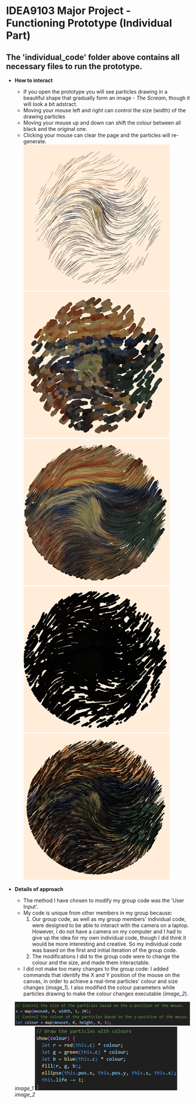 # IDEA9103 Major Project - Functioning Prototype (Individual Part)
## The 'individual_code' folder above contains all necessary files to run the prototype.

- **How to interact**
    - If you open the prototype you will see particles drawing in a beautiful shape that gradually form an image - *The Scream*, though it will look a bit adstract.
    - Moving your mouse left and right can control the size (width) of the drawing particles
    - Moving your mouse up and down can shift the colour between all black and the original one.
    - Clicking your mouse can clear the page and the particles will re-generate.
    ![1](screenshots/scsh_3.png)
    ![2](screenshots/scsh_4.png)
    ![3](screenshots/scsh_6.png)
    ![4](screenshots/scsh_7.png)
    ![5](screenshots/scsh_8.png)

- **Details of approach**
    - The method I have chosen to modify my group code was the 'User Input'.
    - My code is unique from other members in my group because:
        1. Our group code, as well as my group members' individual code, were designed to be able to interact with the camera on a laptop. However, I do not have a camera on my computer and I had to give up the idea for my own individual code, though I did think it would be more interesting and creative. So my individual code was based on the first and initial iteration of the group code.
        2. The modifications I did to the group code were to change the colour and the size, and made them interactable.
    - I did not make too many changes to the group code: I added commands that identify the X and Y position of the mouse on the canvas, in order to achieve a real-time particles' colour and size changes (*image_1*). I also modified the colour parameters while particles drawing to make the colour changes executable (*image_2*).

    ![image_1](screenshots/scsh_2.png)
    *image_1*
    ![image_2](screenshots/scsh_1.png)
    *image_2*